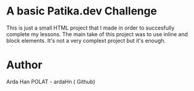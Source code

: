 # A basic Patika.dev Challenge

This is just a small HTML project that I made in order to succesfully complete my lessons. The main take of this project was to use inline and block elements. It's not a very complext project but it's enough.

# Author
Arda Han POLAT - ardaHn ( Github)
